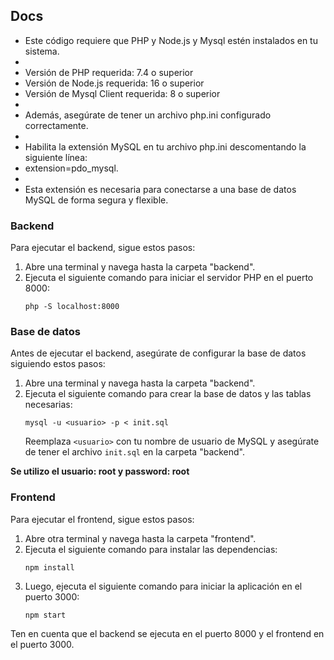 ## Docs

- Este código requiere que PHP y Node.js y Mysql estén instalados en tu sistema.
-
- Versión de PHP requerida: 7.4 o superior
- Versión de Node.js requerida: 16 o superior
- Versión de Mysql Client requerida: 8 o superior
-
- Además, asegúrate de tener un archivo php.ini configurado correctamente.
-
- Habilita la extensión MySQL en tu archivo php.ini descomentando la siguiente línea:
- extension=pdo_mysql.
-
- Esta extensión es necesaria para conectarse a una base de datos MySQL de forma segura y flexible.

### Backend

Para ejecutar el backend, sigue estos pasos:

1. Abre una terminal y navega hasta la carpeta "backend".
2. Ejecuta el siguiente comando para iniciar el servidor PHP en el puerto 8000:
   ```
   php -S localhost:8000
   ```

### Base de datos

Antes de ejecutar el backend, asegúrate de configurar la base de datos siguiendo estos pasos:

1. Abre una terminal y navega hasta la carpeta "backend".
2. Ejecuta el siguiente comando para crear la base de datos y las tablas necesarias:
   ```
   mysql -u <usuario> -p < init.sql
   ```
   Reemplaza `<usuario>` con tu nombre de usuario de MySQL y asegúrate de tener el archivo `init.sql` en la carpeta "backend".

**Se utilizo el usuario: root y password: root**

### Frontend

Para ejecutar el frontend, sigue estos pasos:

1. Abre otra terminal y navega hasta la carpeta "frontend".
2. Ejecuta el siguiente comando para instalar las dependencias:
   ```
   npm install
   ```
3. Luego, ejecuta el siguiente comando para iniciar la aplicación en el puerto 3000:
   ```
   npm start
   ```

Ten en cuenta que el backend se ejecuta en el puerto 8000 y el frontend en el puerto 3000.
